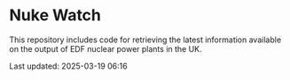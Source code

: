 # Nuke Watch

This repository includes code for retrieving the latest information available on the output of EDF nuclear power plants in the UK.

Last updated: 2025-03-19 06:16